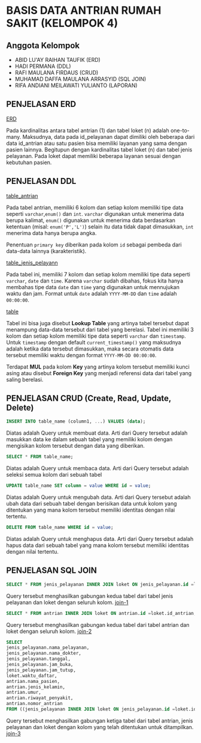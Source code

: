 # BASIS DATA ANTRIAN RUMAH SAKIT (KELOMPOK 4)

## Anggota Kelompok

- ABID LU'AY RAIHAN TAUFIK (ERD)
- HADI PERMANA (DDL)
- RAFI MAULANA FIRDAUS (CRUD)
- MUHAMAD DAFFA MAULANA ARRASYID (SQL JOIN)
- RIFA ANDIANI MEILAWATI YULIANTO (LAPORAN)

## PENJELASAN ERD

[ERD](/img/Antrian%20pasien%20klinik.jpg)

Pada kardinalitas antara tabel antrian (1) dan tabel loket (n) adalah one-to-many. Maksudnya, data pada id_pelayanan dapat dimiliki oleh beberapa dari data id_antrian atau satu pasien bisa memiliki layanan yang sama dengan pasien lainnya. Begitupun dengan kardinalitas tabel loket (n) dan tabel jenis pelayanan. Pada loket dapat memiliki beberapa layanan sesuai dengan kebutuhan pasien.

## PENJELASAN DDL

[table_antrian](/img/table_antrian.png)

Pada tabel antrian, memiliki 6 kolom dan setiap kolom memiliki tipe data seperti `varchar`,`enum()` dan `int`. `varchar` digunakan untuk menerima data berupa kalimat, `enum()` digunakan untuk menerima data berdasarkan ketentuan (misal: `enum('P','L')`) selain itu data tidak dapat dimasukkan, `int` menerima data hanya berupa angka.

Penentuan `primary key` diberikan pada kolom `id` sebagai pembeda dari data-data lainnya (karakteristik).

[table_jenis_pelayann](/img/table_jenis_pelayanan.png)

Pada tabel ini, memiliki 7 kolom dan setiap kolom memiliki tipe data seperti `varchar`, `date` dan `time`. Karena `varchar` sudah dibahas, fokus kita hanya membahas tipe data `date` dan `time` yang digunakan untuk mennujukan waktu dan jam. Format untuk `date` adalah `YYYY-MM-DD` dan `time` adalah `00:00:00`.

[table](/img/table_loket.png)

Tabel ini bisa juga disebut **Lookup Table** yang artinya tabel tersebut dapat menampung data-data tersebut dari tabel yang berelasi. Tabel ini memiliki 3 kolom dan setiap kolom memiliki tipe data seperti `varchar` dan `timestamp`. Untuk `timestamp` dengan default `current_timestamp()` yang maksudnya adalah ketika data tersebut dimasukkan, maka secara otomatis data tersebut memiliki waktu dengan format `YYYY-MM-DD 00:00:00`.

Terdapat **MUL** pada kolom **Key** yang artinya kolom tersebut memiliki kunci asing atau disebut **Foreign Key** yang menjadi referensi data dari tabel yang saling berelasi.

## PENJELASAN CRUD (Create, Read, Update, Delete)

```sql
INSERT INTO table_name (column1, ...) VALUES (data);
```

Diatas adalah Query untuk membuat data. Arti dari Query tersebut adalah masukkan data ke dalam sebuah tabel yang memiliki kolom dengan mengisikan kolom tersebut dengan data yang diberikan.

```sql
SELECT * FROM table_name;
```

Diatas adalah Query untuk membaca data. Arti dari Query tersebut adalah seleksi semua kolom dari sebuah tabel

```sql
UPDATE table_name SET column = value WHERE id = value;
```

Diatas adalah Query untuk mengubah data. Arti dari Query tersebut adalah ubah data dari sebuah tabel dengan berisikan data untuk kolom yang ditentukan yang mana kolom tersebut memiliki identitas dengan nilai tertentu.

```sql
DELETE FROM table_name WHERE id = value;
```

Diatas adalah Query untuk menghapus data. Arti dari Query tersebut adalah hapus data dari sebuah tabel yang mana kolom tersebut memiliki identitas dengan nilai tertentu.

## PENJELASAN SQL JOIN

```sql
SELECT * FROM jenis_pelayanan INNER JOIN loket ON jenis_pelayanan.id =loket.id_pelayanan;
```

Query tersebut menghasilkan gabungan kedua tabel dari tabel jenis pelayanan dan loket dengan seluruh kolom.
[join-1](/img/join-1.png)

```sql
SELECT * FROM antrian INNER JOIN loket ON antrian.id =loket.id_antrian;
```

Query tersebut menghasilkan gabungan kedua tabel dari tabel antrian dan loket dengan seluruh kolom.
[join-2](/img/join-2.png)

```sql
SELECT
jenis_pelayanan.nama_pelayanan,
jenis_pelayanan.nama_dokter,
jenis_pelayanan.tanggal,
jenis_pelayanan.jam_buka,
jenis_pelayanan.jam_tutup,
loket.waktu_daftar,
antrian.nama_pasien,
antrian.jenis_kelamin,
antrian.umur,
antrian.riwayat_penyakit,
antrian.nomor_antrian
FROM ((jenis_pelayanan INNER JOIN loket ON jenis_pelayanan.id =loket.id_pelayanan) INNER JOIN antrian ON loket.id_antrian = antrian.id);
```

Query tersebut menghasilkan gabungan ketiga tabel dari tabel antrian, jenis pelayanan dan loket dengan kolom yang telah ditentukan untuk ditampilkan.
[join-3](/img/join-3.png)
